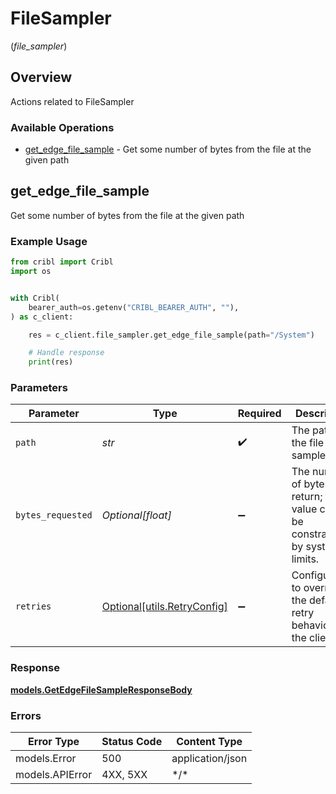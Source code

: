 # FileSampler
(*file_sampler*)

## Overview

Actions related to FileSampler

### Available Operations

* [get_edge_file_sample](#get_edge_file_sample) - Get some number of bytes from the file at the given path

## get_edge_file_sample

Get some number of bytes from the file at the given path

### Example Usage

```python
from cribl import Cribl
import os


with Cribl(
    bearer_auth=os.getenv("CRIBL_BEARER_AUTH", ""),
) as c_client:

    res = c_client.file_sampler.get_edge_file_sample(path="/System")

    # Handle response
    print(res)

```

### Parameters

| Parameter                                                                          | Type                                                                               | Required                                                                           | Description                                                                        |
| ---------------------------------------------------------------------------------- | ---------------------------------------------------------------------------------- | ---------------------------------------------------------------------------------- | ---------------------------------------------------------------------------------- |
| `path`                                                                             | *str*                                                                              | :heavy_check_mark:                                                                 | The path to the file to sample                                                     |
| `bytes_requested`                                                                  | *Optional[float]*                                                                  | :heavy_minus_sign:                                                                 | The number of bytes to return;   this value could be constrained by system limits. |
| `retries`                                                                          | [Optional[utils.RetryConfig]](../../models/utils/retryconfig.md)                   | :heavy_minus_sign:                                                                 | Configuration to override the default retry behavior of the client.                |

### Response

**[models.GetEdgeFileSampleResponseBody](../../models/getedgefilesampleresponsebody.md)**

### Errors

| Error Type       | Status Code      | Content Type     |
| ---------------- | ---------------- | ---------------- |
| models.Error     | 500              | application/json |
| models.APIError  | 4XX, 5XX         | \*/\*            |